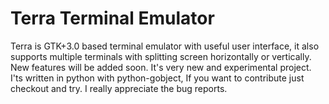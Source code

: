 Terra Terminal Emulator
========

Terra is GTK+3.0 based terminal emulator with useful user interface, it also supports multiple terminals with splitting screen horizontally or vertically. New features will be added soon. It's very new and experimental project. I'ts written in python with python-gobject, If you want to contribute just checkout and try. I really appreciate the bug reports.

